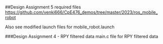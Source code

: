 
##Design Assignment 5 required files
https://github.com/venki666/CpE476_demos/tree/master/2023/ros_mobile_robot

Also see modified launch files for mobile_robot.launch

###Design Assignment 4 - RPY filtered data
main.c file for RPY filtered data
